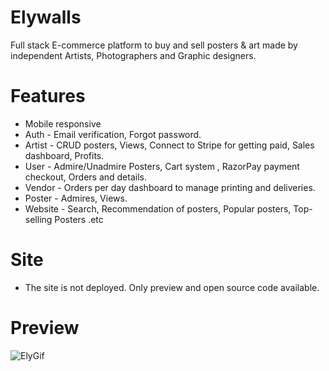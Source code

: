 # Elywalls

Full stack E-commerce platform to buy and sell posters &amp; art made by independent Artists, Photographers and Graphic designers.

# Features

-   Mobile responsive
-   Auth - Email verification, Forgot password.
-   Artist - CRUD posters, Views, Connect to Stripe for getting paid, Sales dashboard, Profits.
-   User - Admire/Unadmire Posters, Cart system , RazorPay payment checkout, Orders and details.
-   Vendor - Orders per day dashboard to manage printing and deliveries.
-   Poster - Admires, Views.
-   Website - Search, Recommendation of posters, Popular posters, Top-selling Posters .etc

# Site

-   The site is not deployed. Only preview and open source code available.

# Preview
![ElyGif](https://user-images.githubusercontent.com/47172497/113725784-4a329800-9711-11eb-9228-3537e9274780.gif)

